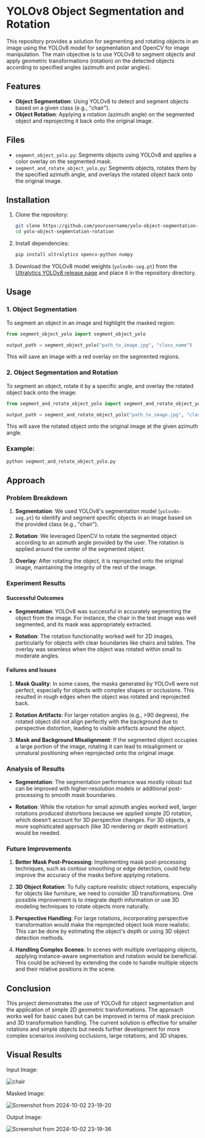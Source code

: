 # YOLOv8 Object Segmentation and Rotation

This repository provides a solution for segmenting and rotating objects in an image using the YOLOv8 model for segmentation and OpenCV for image manipulation. The main objective is to use YOLOv8 to segment objects and apply geometric transformations (rotation) on the detected objects according to specified angles (azimuth and polar angles).

## Features
- **Object Segmentation**: Using YOLOv8 to detect and segment objects based on a given class (e.g., "chair").
- **Object Rotation**: Applying a rotation (azimuth angle) on the segmented object and reprojecting it back onto the original image.
  
## Files

- `segment_object_yolo.py`: Segments objects using YOLOv8 and applies a color overlay on the segmented mask.
- `segment_and_rotate_object_yolo.py`: Segments objects, rotates them by the specified azimuth angle, and overlays the rotated object back onto the original image.

## Installation

1. Clone the repository:
    ```bash
    git clone https://github.com/yourusername/yolo-object-segmentation-rotation.git
    cd yolo-object-segmentation-rotation
    ```

2. Install dependencies:
    ```bash
    pip install ultralytics opencv-python numpy
    ```

3. Download the YOLOv8 model weights (`yolov8n-seg.pt`) from the [Ultralytics YOLOv8 release page](https://github.com/ultralytics/ultralytics/releases) and place it in the repository directory.

## Usage

### 1. Object Segmentation
To segment an object in an image and highlight the masked region:
```python
from segment_object_yolo import segment_object_yolo

output_path = segment_object_yolo("path_to_image.jpg", "class_name")
```
This will save an image with a red overlay on the segmented regions.

### 2. Object Segmentation and Rotation
To segment an object, rotate it by a specific angle, and overlay the rotated object back onto the image:
```python
from segment_and_rotate_object_yolo import segment_and_rotate_object_yolo

output_path = segment_and_rotate_object_yolo("path_to_image.jpg", "class_name", azimuth_angle=72, polar_angle=0)
```
This will save the rotated object onto the original image at the given azimuth angle.

### Example:
```bash
python segment_and_rotate_object_yolo.py
```

## Approach

### Problem Breakdown
1. **Segmentation**: We used YOLOv8's segmentation model (`yolov8n-seg.pt`) to identify and segment specific objects in an image based on the provided class (e.g., "chair").
   
2. **Rotation**: We leveraged OpenCV to rotate the segmented object according to an azimuth angle provided by the user. The rotation is applied around the center of the segmented object.
   
3. **Overlay**: After rotating the object, it is reprojected onto the original image, maintaining the integrity of the rest of the image.

### Experiment Results

#### Successful Outcomes
- **Segmentation**: YOLOv8 was successful in accurately segmenting the object from the image. For instance, the chair in the test image was well segmented, and its mask was appropriately extracted.
  
- **Rotation**: The rotation functionality worked well for 2D images, particularly for objects with clear boundaries like chairs and tables. The overlay was seamless when the object was rotated within small to moderate angles.

#### Failures and Issues
1. **Mask Quality**: In some cases, the masks generated by YOLOv8 were not perfect, especially for objects with complex shapes or occlusions. This resulted in rough edges when the object was rotated and reprojected back.
   
2. **Rotation Artifacts**: For larger rotation angles (e.g., >90 degrees), the rotated object did not align perfectly with the background due to perspective distortion, leading to visible artifacts around the object.

3. **Mask and Background Misalignment**: If the segmented object occupies a large portion of the image, rotating it can lead to misalignment or unnatural positioning when reprojected onto the original image.

### Analysis of Results

- **Segmentation**: The segmentation performance was mostly robust but can be improved with higher-resolution models or additional post-processing to smooth mask boundaries.
  
- **Rotation**: While the rotation for small azimuth angles worked well, larger rotations produced distortions because we applied simple 2D rotation, which doesn't account for 3D perspective changes. For 3D objects, a more sophisticated approach (like 3D rendering or depth estimation) would be needed.

### Future Improvements

1. **Better Mask Post-Processing**: Implementing mask post-processing techniques, such as contour smoothing or edge detection, could help improve the accuracy of the masks before applying rotations.

2. **3D Object Rotation**: To fully capture realistic object rotations, especially for objects like furniture, we need to consider 3D transformations. One possible improvement is to integrate depth information or use 3D modeling techniques to rotate objects more naturally.

3. **Perspective Handling**: For large rotations, incorporating perspective transformation would make the reprojected object look more realistic. This can be done by estimating the object's depth or using 3D object detection methods.

4. **Handling Complex Scenes**: In scenes with multiple overlapping objects, applying instance-aware segmentation and rotation would be beneficial. This could be achieved by extending the code to handle multiple objects and their relative positions in the scene.

## Conclusion

This project demonstrates the use of YOLOv8 for object segmentation and the application of simple 2D geometric transformations. The approach works well for basic cases but can be improved in terms of mask precision and 3D transformation handling. The current solution is effective for smaller rotations and simple objects but needs further development for more complex scenarios involving occlusions, large rotations, and 3D shapes.

## Visual Results


Input Image:

![chair](https://github.com/user-attachments/assets/772f712c-ef36-4e35-a19e-476deb195fd9)

Masked Image:

![Screenshot from 2024-10-02 23-19-20](https://github.com/user-attachments/assets/41ed9a25-38bc-456c-9122-8651a29c5d7d)

Output Image:

![Screenshot from 2024-10-02 23-19-36](https://github.com/user-attachments/assets/42f55b62-89ad-4db9-97ae-487ad271aad6)
